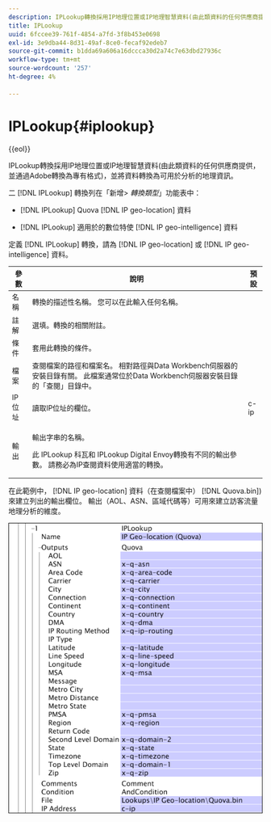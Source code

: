 ```yaml
---
description: IPLookup轉換採用IP地理位置或IP地理智慧資料(由此類資料的任何供應商提供，並通過Adobe轉換為專有格式)，並將資料轉換為可用於分析的地理資訊。
title: IPLookup
uuid: 6fccee39-761f-4854-a7fd-3f8b453e0698
exl-id: 3e9dba44-8d31-49af-8ce0-fecaf92edeb7
source-git-commit: b1dda69a606a16dccca30d2a74c7e63dbd27936c
workflow-type: tm+mt
source-wordcount: '257'
ht-degree: 4%

---
```


# IPLookup{#iplookup}

{{eol}}

IPLookup轉換採用IP地理位置或IP地理智慧資料(由此類資料的任何供應商提供，並通過Adobe轉換為專有格式)，並將資料轉換為可用於分析的地理資訊。

二 [!DNL IPLookup] 轉換列在「新增> *轉換類型*」功能表中：

* [!DNL IPLookup] Quova [!DNL IP geo-location] 資料

* [!DNL IPLookup] 適用於的數位特使 [!DNL IP geo-intelligence] 資料

定義 [!DNL IPLookup] 轉換，請為 [!DNL IP geo-location] 或 [!DNL IP geo-intelligence] 資料。

<table id="table_C438A30AB5E64160A5C486D6887B1D7E"> 
 <thead> 
  <tr> 
   <th colname="col1" class="entry"> 參數 </th> 
   <th colname="col2" class="entry"> 說明 </th> 
   <th colname="col3" class="entry"> 預設 </th> 
  </tr> 
 </thead>
 <tbody> 
  <tr> 
   <td colname="col1"> 名稱 </td> 
   <td colname="col2"> 轉換的描述性名稱。 您可以在此輸入任何名稱。 </td> 
   <td colname="col3"> </td> 
  </tr> 
  <tr> 
   <td colname="col1"> 註解 </td> 
   <td colname="col2"> 選填。轉換的相關附註。 </td> 
   <td colname="col3"> </td> 
  </tr> 
  <tr> 
   <td colname="col1"> 條件 </td> 
   <td colname="col2"> 套用此轉換的條件。 </td> 
   <td colname="col3"> </td> 
  </tr> 
  <tr> 
   <td colname="col1"> 檔案 </td> 
   <td colname="col2"> 查閱檔案的路徑和檔案名。 相對路徑與Data Workbench伺服器的安裝目錄有關。 此檔案通常位於Data Workbench伺服器安裝目錄的「查閱」目錄中。 </td> 
   <td colname="col3"> </td> 
  </tr> 
  <tr> 
   <td colname="col1"> IP 位址 </td> 
   <td colname="col2"> 讀取IP位址的欄位。 </td> 
   <td colname="col3"> c-ip </td> 
  </tr> 
  <tr> 
   <td colname="col1"> 輸出 </td> 
   <td colname="col2"> <p>輸出字串的名稱。 </p> <p> 此 <span class="wintitle"> IPLookup</span> 科瓦和 <span class="wintitle"> IPLookup</span> Digital Envoy轉換有不同的輸出參數。 請務必為IP查閱資料使用適當的轉換。 </p> </td> 
   <td colname="col3"> </td> 
  </tr> 
 </tbody> 
</table>

在此範例中， [!DNL IP geo-location] 資料（在查閱檔案中） [!DNL Quova.bin])來建立列出的輸出欄位。 輸出（AOL、ASN、區域代碼等）可用來建立訪客流量地理分析的維度。

![](assets/cfg_TransformationType_IPLookup.png)
